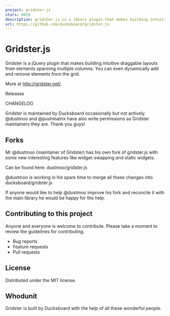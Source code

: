 ```yaml
---
project: gridster.js
stars: 6029
description: gridster.js is a jQuery plugin that makes building intuitive draggable layouts from elements spanning multiple columns 
url: https://github.com/ducksboard/gridster.js
---
```


Gridster.js
===========

Gridster is a jQuery plugin that makes building intuitive draggable layouts from elements spanning multiple columns. You can even dynamically add and remove elements from the grid.

More at http://gridster.net/.

Releases

CHANGELOG

Gridster is maintained by Ducksboard occasionally but not actively. @dustmoo and @pushmatrix have also write permissions as Gridster maintainers they are. Thank you guys!

Forks
-----

Mr @dustmoo (maintainer of Gridster) has his own fork of gridster.js with some new interesting features like widget-swapping and static widgets.

Can be found here: dustmoo/gridster.js

@dustmoo is working in his spare time to merge all these changes into ducksboard/gridster.js

If anyone would like to help @dustmoo improve his fork and reconcile it with the main library he would be happy for the help.

Contributing to this project
----------------------------

Anyone and everyone is welcome to contribute. Please take a moment to review the guidelines for contributing.

-   Bug reports
-   Feature requests
-   Pull requests

License
-------

Distributed under the MIT license.

Whodunit
--------

Gridster is built by Ducksboard with the help of all these wonderful people.
